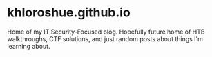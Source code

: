 # khloroshue.github.io
Home of my IT Security-Focused blog. Hopefully future home of HTB walkthroughs, CTF solutions, and just random posts about things I'm learning about.
